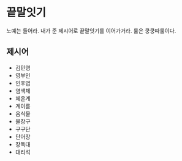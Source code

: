 # 끝말잇기
노예는 들어라. 내가 준 제시어로 끝말잇기를 이어가거라.
룰은 쿵쿵따룰이다.

## 제시어
- 김민영
- 영부인
- 인후염
- 염색체
- 체온계
- 계이름
- 음식물
- 물장구
- 구구단
- 단어장
- 장독대
- 대리석